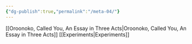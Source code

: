 ```yaml
---
{"dg-publish":true,"permalink":"/meta-04/"}
---
```



[[Oroonoko, Called You, An Essay in Three Acts\|Oroonoko, Called You, An Essay in Three Acts]]
[[Experiments\|Experiments]]